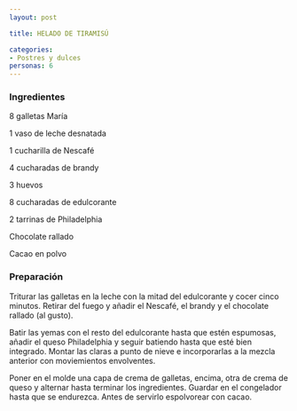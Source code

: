 ```yaml
---
layout: post

title: HELADO DE TIRAMISÚ

categories:
- Postres y dulces
personas: 6 
---
```


<h3>Ingredientes</h3>
8 galletas María

1 vaso de leche desnatada

1 cucharilla de Nescafé

4 cucharadas de brandy

3 huevos

8 cucharadas de edulcorante

2 tarrinas de Philadelphia

Chocolate rallado

Cacao en polvo

<h3>Preparación</h3>
Triturar las galletas en la leche con la mitad del edulcorante y cocer cinco minutos. Retirar del fuego y añadir el Nescafé, el brandy y el chocolate rallado (al gusto).

Batir las yemas con el resto del edulcorante hasta que estén espumosas, añadir el queso Philadelphia y seguir batiendo hasta que esté bien integrado. Montar las claras a punto de nieve e incorporarlas a la mezcla anterior con moviemientos envolventes.

Poner en el molde una capa de crema de galletas, encima, otra de crema de queso y alternar hasta terminar los ingredientes. Guardar en el congelador hasta que se endurezca. Antes de servirlo espolvorear con cacao.